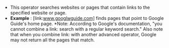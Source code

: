 - This operator searches websites or pages that contain links to the specified website or page.
- **Example** : [link:www.googlwguide.com] finds pages that point to Google Guide's home page.
*Note: According to Google's documentation, "you cannot combine a link: search with a regular keyword search."
Also note that when you combine link: with another advanced operator, Google may not return all the pages that match.
